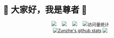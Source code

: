 # 🙋 大家好，我是尊者 🙏

<div align="center">
  <div>
    <a href="https://github.com/new-soul-house"><img src="https://img.shields.io/badge/NewSoul-新心靈舍-blue" /></a>&emsp;
    <a href="https://linluhe.github.io/qrcode"><img src="https://img.shields.io/badge/WeChat-微信-07c160" /></a>&emsp;
    <a href="https://space.bilibili.com/4557530/"><img src="https://img.shields.io/badge/Bilibili-B站-ff69b4" /></a>&emsp;
    <!-- visitor statistics logo 访问量统计徽标 -->
    <img src="https://komarev.com/ghpvc/?username=linluhe&label=Views&color=0e75b6&style=flat" alt="访问量统计" />
  </div>
</div>

<div align="center">
  <a href="https://github.com/linluhe"><img align="center" src="https://github-readme-stats.vercel.app/api?username=linluhe&show_icons=true&include_all_commits=true&theme=buefy&hide_border=true" alt="Zunzhe's github stats" /></a>
  <a href="https://github.com/linluhe"><img align="center" src="https://github-readme-stats.vercel.app/api/top-langs/?username=linluhe&layout=compact&theme=buefy&hide_border=true" /></a> 
</div>

